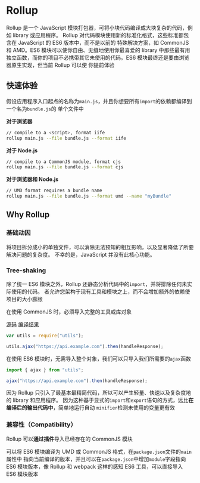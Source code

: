 # Rollup

Rollup 是一个 JavaScript 模块打包器，可将小块代码编译成大块复杂的代码，例如 library 或应用程序。
Rollup 对代码模块使用新的标准化格式，这些标准都包含在 JavaScript 的 ES6 版本中，而不是以前的
特殊解决方案，如 CommonJS 和 AMD。ES6 模块可以使你自由、无缝地使用你最喜爱的 library 中那些最有用
独立函数，而你的项目不必携带其它未使用的代码。ES6 模块最终还是要由浏览器原生实现，但当前 Rollup 可以使
你提前体验

## 快速体验

假设应用程序入口起点的名称为`main.js`，并且你想要所有`import`的依赖都编译到一个名为`bundle.js`的
单个文件中

**对于浏览器**

```bash
// compile to a <script>, format iife
rollup main.js --file bundle.js --format iife
```

**对于 Node.js**

```bash
// compile to a CommonJS module, format cjs
rollup main.js --file bundle.js --format cjs
```

**对于浏览器和 Node.js**

```bash
// UMD format requires a bundle name
rollup main.js --file bundle.js --format umd --name "myBundle"
```

## Why Rollup

### 基础动因

将项目拆分成小的单独文件，可以消除无法预知的相互影响，以及显著降低了所要解决问题的复杂度。
不幸的是，JavaScript 并没有此核心功能。

### Tree-shaking

除了统一 ES6 模块之外，Rollup 还静态分析代码中的`import`，并将排除任何未实际使用的代码。
者允许您架构于现有工具和模块之上，而不会增加额外的依赖使项目的大小膨胀

在使用 CommonJS 时，必须导入完整的工具或库对象

[源码](../src/roll-json/main.cjs.js)
[编译结果](../src/roll-json/bundle.cjs.js)

```js
var utils = require("utils");

utils.ajax("https://api.example.com").then(handleResponse);
```

在使用 ES6 模块时，无需导入整个对象，我们可以只导入我们所需要的`ajax`函数

```js
import { ajax } from "utils";

ajax("https://api.example.com").then(handleResponse);
```

因为 Rollup 只引入了最基本最精简代码，所以可以产生轻量、快速以及复杂度地的 library 和应用程序。
因为这种基于显式的`import`和`export`语句的方式，远比**在编译后的输出代码中**，简单地运行自动
`minifier`检测未使用的变量更有效

### 兼容性（Compatibility）

Rollup 可以**通过插件**导入已经存在的 CommonJS 模块

可以将 ES6 模块编译为 UMD 或 CommonJS 格式，在`package.json`文件的`main`属性中
指向当前编译的版本，并且可以在`package.json`中增加`module`字段指向 ES6 模块版本，像
Rollup 和 webpack 这样的感知 ES6 工具，可以直接导入 ES6 模块版本

